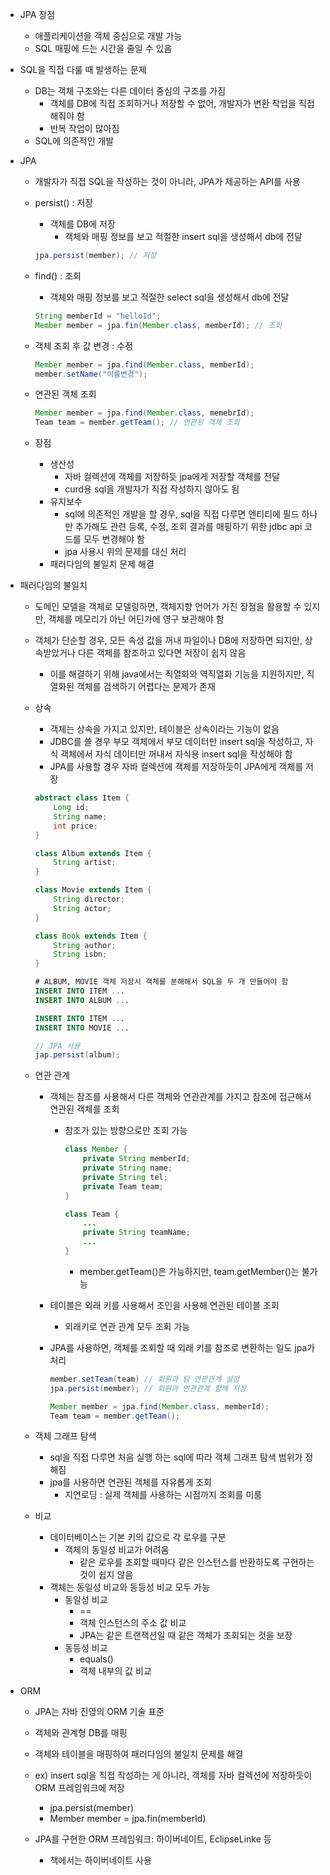 - JPA 장점
    - 애플리케이션을 객체 중심으로 개발 가능
    - SQL 매핑에 드는 시간을 줄일 수 있음

- SQL을 직접 다룰 때 발생하는 문제
    - DB는 객체 구조와는 다른 데이터 중심의 구조를 가짐
        - 객체를 DB에 직접 조회하거나 저장할 수 없어, 개발자가 변환 작업을 직접 해줘야 함
        - 반복 작업이 많아짐
    - SQL에 의존적인 개발

- JPA
    - 개발자가 직접 SQL을 작성하는 것이 아니라, JPA가 제공하는 API를 사용
    - persist() : 저장
        - 객체를 DB에 저장
            - 객체와 매핑 정보를 보고 적절한 insert sql을 생성해서 db에 전달
        
        ```java
        jpa.persist(member); // 저장
        ```
        
    - find() : 조회
        - 객체와 매핑 정보를 보고 적절한 select sql을 생성해서 db에 전달
        
        ```java
        String memberId = "helloId";
        Member member = jpa.fin(Member.class, memberId); // 조회
        ```
        
    - 객체 조회 후 값 변경 : 수정
        
        ```java
        Member member = jpa.find(Member.class, memberId);
        member.setName("이름변경");
        ```
        
    - 연관된 객체 조회
        
        ```java
        Member member = jpa.find(Member.class, memebrId);
        Team team = member.getTeam(); // 연관된 객체 조회
        ```
        
    
    - 장점
        - 생산성
            - 자바 컬렉션에 객체를 저장하듯 jpa에게 저장할 객체를 전달
            - curd용 sql을 개발자가 직접 작성하지 않아도 됨
        - 유지보수
            - sql에 의존적인 개발을 할 경우, sql을 직접 다루면 엔티티에 필드 하나만 추가해도 관련 등록, 수정, 조회 결과를 매핑하기 위한 jdbc api 코드를 모두 변경해야 함
            - jpa 사용시 위의 문제를 대신 처리
        - 패러다임의 불일치 문제 해결
        
- 패러다임의 불일치
    - 도메인 모델을 객체로 모델링하면, 객체지향 언어가 가진 장점을 활용할 수 있지만, 객체를 메모리가 아닌 어딘가에 영구 보관해야 함
    - 객체가 단순할 경우, 모든 속성 값을 꺼내 파일이나 DB에 저장하면 되지만, 상속받았거나 다른 객체를 참조하고 있다면 저장이 쉽지 않음
        - 이를 해결하기 위해 java에서는 직열화와 역직열화 기능을 지원하지만, 직열화된 객체를 검색하기 어렵다는 문제가 존재
    
    - 상속
        - 객체는 상속을 가지고 있지만, 테이블은 상속이라는 기능이 없음
        - JDBC를 쓸 경우 부모 객체에서 부모 데이터만 insert sql을 작성하고, 자식 객체에서 자식 데이터만 꺼내서 자식용 insert sql을 작성해야 함
        - JPA를 사용할 경우 자바 컬렉션에 객체를 저장하듯이 JPA에게 객체를 저장
        
        ```java
        abstract class Item {
        	Long id;
        	String name;
        	int price;
        }
        
        class Album extends Item {
        	String artist;
        }
        
        class Movie extends Item {
        	String director;
        	String actor;
        }
        
        class Book extends Item {
        	String author;
        	String isbn;
        }
        ```
        
        ```sql
        # ALBUM, MOVIE 객체 저장시 객체를 분해해서 SQL을 두 개 만들어야 함
        INSERT INTO ITEM ...
        INSERT INTO ALBUM ...
        
        INSERT INTO ITEM ...
        INSERT INTO MOVIE ...
        ```
        
        ```java
        // JPA 사용
        jap.persist(album);
        ```
        
    - 연관 관계
        - 객체는 참조를 사용해서 다른 객체와 연관관계를 가지고 참조에 접근해서 연관된 객체를 조회
            - 참조가 있는 방향으로만 조회 가능
                
                ```java
                class Member {
                	private String memberId;
                	private String name;
                	private String tel;
                	private Team team;
                }
                
                class Team {
                	...
                	private String teamName;
                	...
                }
                ```
                
                - member.getTeam()은 가능하지만, team.getMember()는 불가능
        - 테이블은 외래 키를 사용해서 조인을 사용해 연관된 테이블 조회
            - 외래키로 연관 관계 모두 조회 가능
        - JPA를 사용하면, 객체를 조회할 때 외래 키를 참조로 변환하는 일도 jpa가 처리
            
            ```java
            member.setTeam(team) // 회원과 팀 연관관계 설정
            jpa.persist(member); // 회원과 연관관계 함께 저장
            
            Member member = jpa.find(Member.class, memberId);
            Team team = member.getTeam(); 
            ```
    
    - 객체 그래프 탐색
        - sql을 직접 다루면 처음 실행 하는 sql에 따라 객체 그래프 탐색 범위가 정해짐
        - jpa를 사용하면 연관된 객체를 자유롭게 조회
            - 지연로딩 : 실제 객체를 사용하는 시점까지 조회를 미룸
        
    - 비교
        - 데이터베이스는 기본 키의 값으로 각 로우를 구분
            - 객체의 동일성 비교가 어려움
                - 같은 로우를 조회할 때마다 같은 인스턴스를 반환하도록 구현하는 것이 쉽지 않음
        - 객체는 동일성 비교와 동등성 비교 모두 가능
            - 동일성 비교
                - ==
                - 객체 인스턴스의 주소 값 비교
                - JPA는 같은 트랜잭션일 때 같은 객체가 조회되는 것을 보장
            - 동등성 비교
                - equals()
                - 객체 내부의 값 비교
    
- ORM
    - JPA는 자바 진영의 ORM 기술 표준
    - 객체와 관계형 DB를 매핑
    - 객체와 테이블을 매핑하여 패러다임의 불일치 문제를 해결
    - ex) insert sql을 직접 작성하는 게 아니라, 객체를 자바 컬렉션에 저장하듯이 ORM 프레임워크에 저장
        - jpa.persist(member)
        - Member member = jpa.fin(memberId)
    
    - JPA를 구현한 ORM 프레임워크: 하이버네이트, EclipseLinke 등
        - 책에서는 하이버네이트 사용
